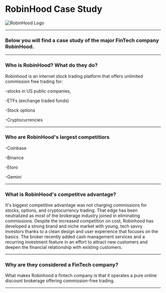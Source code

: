 # RobinHood Case Study

![RobinHood Logo](https://cdn-images-1.medium.com/max/1200/1*d7fYAnWUS9rDntWGdABxPw.png)

---

### Below you will find a case study of the major FinTech company RobinHood.

---

### Who is RobinHood? What do they do?
Robinhood is an internet stock trading platform that offers unlimited commission free trading for:

-stocks in US public companies,

-ETFs (exchange traded funds)

-Stock options

-Cryptocurrencies

---

### Who are RobinHood's largest competitiors
-Coinbase

-Binance

-Etoro

-Gemini

---

### What is RobinHood's competitve advantage?
It's biggest competitive advantage was not charging commissions for stocks, options, and cryptocurrency trading. That edge has been neutralized as most of the brokerage industry joined in eliminating commissions. Despite the increased competition on cost, Robinhood has developed a strong brand and niche market with young, tech savvy investors thanks to a clean design and user experience that focuses on the basics. The broker recently added cash management services and a recurring investment feature in an effort to attract new customers and deepen the financial relationship with existing customers.

---

### Why are they considered a FinTech company?
What makes Robinhood a fintech company is that it operates a pure online discount brokerage offering commission-free trading.

---

### 
